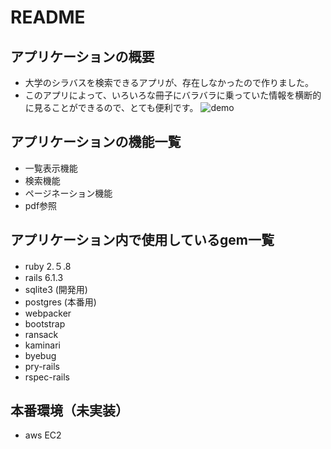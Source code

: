 # README

## アプリケーションの概要
* 大学のシラバスを検索できるアプリが、存在しなかったので作りました。
* このアプリによって、いろいろな冊子にバラバラに乗っていた情報を横断的に見ることができるので、とても便利です。
![demo](https://user-images.githubusercontent.com/75968942/117806618-866b9200-b295-11eb-90df-ce92eb7f6814.gif)


## アプリケーションの機能一覧
* 一覧表示機能
* 検索機能
* ページネーション機能
* pdf参照

## アプリケーション内で使用しているgem一覧
* ruby 2.５.8
* rails 6.1.3
* sqlite3 (開発用)
* postgres (本番用)
* webpacker
* bootstrap
* ransack
* kaminari
* byebug
* pry-rails
* rspec-rails

## 本番環境（未実装）
* aws EC2
